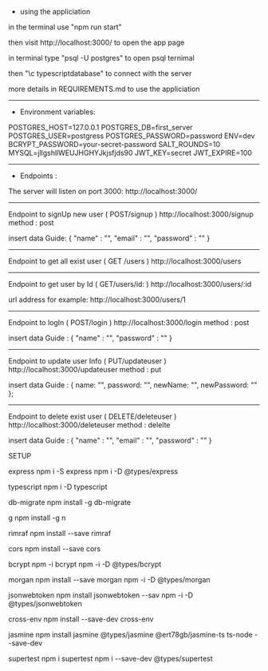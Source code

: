 * using the appliciation 

in the terminal use "npm run start"

then visit http://localhost:3000/ to open the app page

in terminal type "psql -U postgres" to open psql ternimal

then "\c typescriptdatabase" to connect with the server

more details in REQUIREMENTS.md to use the appliciation 

-----------------------------------------------

* Environment variables:

POSTGRES_HOST=127.0.0.1
POSTGRES_DB=first_server
POSTGRES_USER=postgress
POSTGRES_PASSWORD=password
ENV=dev
BCRYPT_PASSWORD=your-secret-password
SALT_ROUNDS=10
MYSQL=jllgshllWEUJHGHYJkjsfjds90
JWT_KEY=secret
JWT_EXPIRE=100

-----------------------------------------------

* Endpoints :

The server will listen on port 3000:
http://localhost:3000/

-----------------------------------------------

Endpoint to signUp new user (  POST/signup  )
http://localhost:3000/signup
method : post

insert data Guide:
{
    "name" : "",
    "email" : "",
    "password" : ""
}

-----------------------------------------------

Endpoint to get all exist user  (  GET /users   )
http://localhost:3000/users

-----------------------------------------------

Endpoint to get user by Id (  GET/users/id:   )
http://localhost:3000/users/:id

url address for example:
http://localhost:3000/users/1

-----------------------------------------------

Endpoint to logIn  (  POST/login   )
http://localhost:3000/login
method : post

insert data Guide :
{
    "name" : "",
    "password" : ""
}

----------------------------------------------

Endpoint to update user Info (  PUT/updateuser   )
http://localhost:3000/updateuser
method : put

insert data Guide :
{
     name: "",
     password: "",
     newName: "",
    newPassword: ""
};

---------------------------------------------

Endpoint to delete exist user (  DELETE/deleteuser   )
http://localhost:3000/deleteuser
method : delelte

insert data Guide :
{
    "name" : "",
    "email" : "",
    "password" : ""
}

SETUP

express
npm i -S express npm i -D @types/express

typescript
npm i -D typescript

db-migrate
npm install -g db-migrate

g
npm install -g n

rimraf
npm install --save rimraf

cors
npm install --save cors

bcrypt
npm -i bcrypt npm -i -D @types/bcrypt

morgan
npm install --save morgan npm -i -D @types/morgan

jsonwebtoken
npm install jsonwebtoken --sav npm -i -D @types/jsonwebtoken

cross-env
npm install --save-dev cross-env

jasmine
npm install jasmine @types/jasmine @ert78gb/jasmine-ts ts-node --save-dev

supertest
npm i supertest npm i --save-dev @types/supertest
